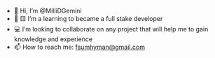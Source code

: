 - 👋 Hi, I’m @MilliDGemini
- 👀 🟨 I’m a learning to became a full stake developer
- 💻 I’m looking to collaborate on any project that will help me to gain knowledge and experience 
- 📫 How to reach me: fsumhyman@gmail.com

<!---
MilliDGemini/MilliDGemini is a ✨ special ✨ repository because its `README.md` (this file) appears on your GitHub profile.
You can click the Preview link to take a look at your changes.
--->
